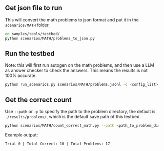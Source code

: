## Get json file to run

This will convert the math problems to json format and put it in the `scenarios/MATH` folder.
```sh
cd samples/tools/testbed/
python scenarios/MATH/problems_to_json.py
```

## Run the testbed

Note: this will first run autogen on the math problems, and then use a LLM as answer checker to check the answers.
This means the results is not 100% accurate.

```sh
python run_scenarios.py scenarios/MATH/problems.jsonl -c <config_list> --requirements math_requirements.txt
```

## Get the correct count
Use `--path` or `-p` to specify the path to the problem directory, the default is `./results/problems/`, which is the default save path of this testbed.
```sh
python scenarios/MATH/count_correct_math.py --path <path_to_problem_dir>
```

Example output:
```
Trial 0 | Total Correct: 10 | Total Problems: 17
```
